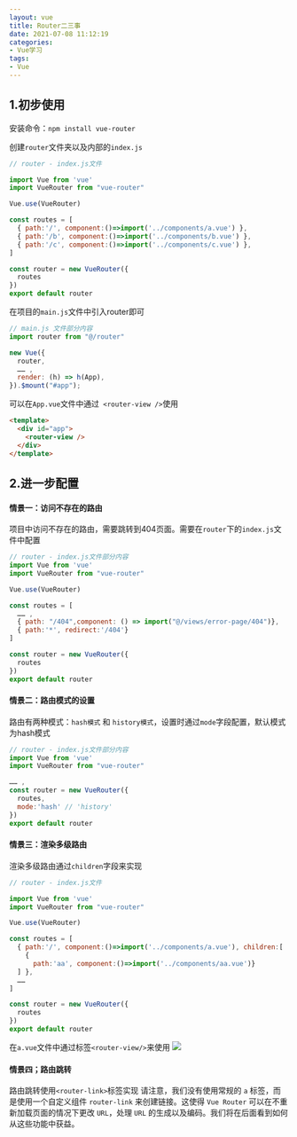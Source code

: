 ```yaml
---
layout: vue
title: Router二三事
date: 2021-07-08 11:12:19
categories:
- Vue学习
tags:
- Vue
---
```

## 1.初步使用
安装命令：```npm install vue-router ```

创建```router```文件夹以及内部的```index.js```
```javascript
// router - index.js文件

import Vue from 'vue'
import VueRouter from "vue-router"

Vue.use(VueRouter)

const routes = [
  { path:'/', component:()=>import('../components/a.vue') },
  { path:'/b', component:()=>import('../components/b.vue') },
  { path:'/c', component:()=>import('../components/c.vue') },
]

const router = new VueRouter({
  routes
})
export default router
```
在项目的```main.js```文件中引入router即可
```javascript
// main.js 文件部分内容
import router from "@/router"

new Vue({
  router,
  …… ,
  render: (h) => h(App),
}).$mount("#app");
```

可以在```App.vue```文件中通过``` <router-view />```使用
```html
<template>
  <div id="app">
    <router-view />
  </div>
</template>
```

## 2.进一步配置
#### 情景一：访问不存在的路由
项目中访问不存在的路由，需要跳转到404页面。需要在```router```下的```index.js```文件中配置
```javascript
// router - index.js文件部分内容
import Vue from 'vue'
import VueRouter from "vue-router"

Vue.use(VueRouter)

const routes = [
  …… ,
  { path: "/404",component: () => import("@/views/error-page/404")},
  { path:'*', redirect:'/404'}
]

const router = new VueRouter({
  routes
})
export default router
```

#### 情景二：路由模式的设置
路由有两种模式：```hash模式``` 和 ```history模式```，设置时通过```mode```字段配置，默认模式为hash模式
```javascript
// router - index.js文件部分内容
import Vue from 'vue'
import VueRouter from "vue-router"

…… ,
const router = new VueRouter({
  routes,
  mode:'hash' // 'history'
})
export default router
```

#### 情景三：渲染多级路由 
渲染多级路由通过```children```字段来实现
```javascript
// router - index.js文件

import Vue from 'vue'
import VueRouter from "vue-router"

Vue.use(VueRouter)

const routes = [
  { path:'/', component:()=>import('../components/a.vue'), children:[
    {
      path:'aa', component:()=>import('../components/aa.vue')}
  ] },
  ……
]

const router = new VueRouter({
  routes
})
export default router
```
在```a.vue```文件中通过标签```<router-view/>```来使用
![](https://cdn.jsdelivr.net/gh/qw-null/BlogImages/20220708130141.png)

#### 情景四；路由跳转
路由跳转使用```<router-link>```标签实现
请注意，我们没有使用常规的 ```a``` 标签，而是使用一个自定义组件 ```router-link``` 来创建链接。这使得 ```Vue Router``` 可以在不重新加载页面的情况下更改 ```URL```，处理 ```URL``` 的生成以及编码。我们将在后面看到如何从这些功能中获益。


